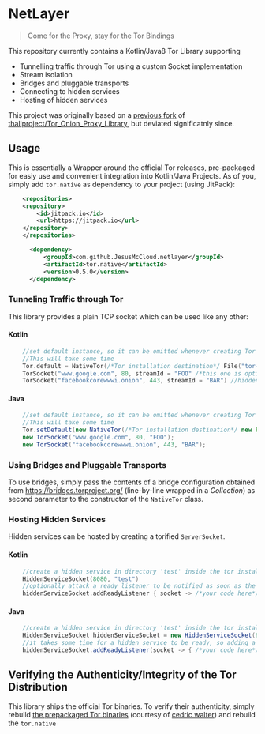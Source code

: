 # NetLayer
> Come for the Proxy, stay for the Tor Bindings

This repository currently contains a Kotlin/Java8 Tor Library supporting
 * Tunnelling traffic through Tor using a custom Socket implementation
 * Stream isolation
 * Bridges and pluggable transports
 * Connecting to hidden services
 * Hosting of hidden services
 
 This project was originally based on a [previous fork](https://github.com/ManfredKarrer/Tor_Onion_Proxy_Library
) of [thaliproject/Tor_Onion_Proxy_Library](https://github.com/thaliproject/Tor_Onion_Proxy_Library), but deviated significatnly since.

## Usage
This is essentially a Wrapper around the official Tor releases, pre-packaged for easiy use and convenient integration into Kotlin/Java Projects.
As of you, simply add `tor.native` as dependency to your project (using JitPack):
```XML
    <repositories>
    <repository>
        <id>jitpack.io</id>
        <url>https://jitpack.io</url>
    </repository>
    </repositories>
```
```XML
      <dependency>
          <groupId>com.github.JesusMcCloud.netlayer</groupId>
          <artifactId>tor.native</artifactId>
          <version>0.5.0</version>
      </dependency>
```


### Tunneling Traffic through Tor
This library provides a plain TCP socket which can be used like any other:

#### Kotlin
```Kotlin
    //set default instance, so it can be omitted whenever creating Tor (Server)Sockets
    //This will take some time
    Tor.default = NativeTor(/*Tor installation destination*/ File("tor-demo"))
    TorSocket("www.google.com", 80, streamId = "FOO" /*this one is optional*/) //clear web
    TorSocket("facebookcorewwwi.onion", 443, streamId = "BAR") //hidden service
```

#### Java
```Java
    //set default instance, so it can be omitted whenever creating Tor (Server)Sockets
    //This will take some time
    Tor.setDefault(new NativeTor(/*Tor installation destination*/ new File("tor-demo")));
    new TorSocket("www.google.com", 80, "FOO");
    new TorSocket("facebookcorewwwi.onion", 443, "BAR");
```

### Using Bridges and Pluggable Transports
To use bridges, simply pass the contents of a bridge configuration obtained from https://bridges.torproject.org/ (line-by-line wrapped in a *Collection*) as second parameter to the constructor of the `NativeTor` class.

### Hosting Hidden Services
Hidden services can be hosted by creating a torified `ServerSocket`.

#### Kotlin
```Kotlin
    //create a hidden service in directory 'test' inside the tor installation directory
    HiddenServiceSocket(8080, "test")
    //optionally attack a ready listener to be notified as soon as the service becomes reachable
    hiddenServiceSocket.addReadyListener { socket -> /*your code here*/}
```

#### Java
```Java
    //create a hidden service in directory 'test' inside the tor installation directory
    HiddenServiceSocket hiddenServiceSocket = new HiddenServiceSocket(8080, "test");
    //it takes some time for a hidden service to be ready, so adding a listener only after creating the HS is not an issue
    hiddenServiceSocket.addReadyListener(socket -> { /*your code here*/ return null});
```

## Verifying the Authenticity/Integrity of the Tor Distribution
This library ships the official Tor binaries. To verify their authenticity, simply rebuild [the prepackaged Tor binaries](https://github.com/JesusMcCloud/tor-binary) (courtesy of [cedric walter](https://github.com/cedricwalter)) and rebuild the `tor.native`
